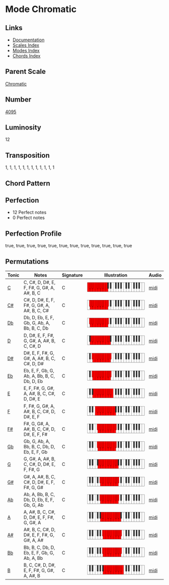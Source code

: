 # Mode Chromatic

## Links

- [Documentation](README.md)
- [Scales Index](Scales.md)
- [Modes Index](Modes.md)
- [Chords Index](Chords.md)

## Parent Scale

[Chromatic](ScaleChromatic.md)

## Number

[4095](https://ianring.com/musictheory/scales/4095)

## Luminosity

12

## Transposition

1, 1, 1, 1, 1, 1, 1, 1, 1, 1, 1, 1

## Chord Pattern



## Perfection

- 12 Perfect notes
- 0 Perfect notes

## Perfection Profile

true, true, true, true, true, true, true, true, true, true, true, true

## Permutations

| Tonic | Notes | Signature | Illustration | Audio |
|-------|-------|-----------|--------------|-------|
| [C](ModeCNaturalChromatic.md) | C, C#, D, D#, E, F, F#, G, G#, A, A#, B, C | C | ![CNaturalChromatic](ModeCNaturalChromatic.png) | [midi](https://github.com/edipermadi/music/blob/main/docs/ModeCNaturalChromatic.mid?raw=true) |
| [C#](ModeCSharpChromatic.md) | C#, D, D#, E, F, F#, G, G#, A, A#, B, C, C# | C | ![CSharpChromatic](ModeCSharpChromatic.png) | [midi](https://github.com/edipermadi/music/blob/main/docs/ModeCSharpChromatic.mid?raw=true) |
| [Db](ModeDFlatChromatic.md) | Db, D, Eb, E, F, Gb, G, Ab, A, Bb, B, C, Db | C | ![DFlatChromatic](ModeDFlatChromatic.png) | [midi](https://github.com/edipermadi/music/blob/main/docs/ModeDFlatChromatic.mid?raw=true) |
| [D](ModeDNaturalChromatic.md) | D, D#, E, F, F#, G, G#, A, A#, B, C, C#, D | C | ![DNaturalChromatic](ModeDNaturalChromatic.png) | [midi](https://github.com/edipermadi/music/blob/main/docs/ModeDNaturalChromatic.mid?raw=true) |
| [D#](ModeDSharpChromatic.md) | D#, E, F, F#, G, G#, A, A#, B, C, C#, D, D# | C | ![DSharpChromatic](ModeDSharpChromatic.png) | [midi](https://github.com/edipermadi/music/blob/main/docs/ModeDSharpChromatic.mid?raw=true) |
| [Eb](ModeEFlatChromatic.md) | Eb, E, F, Gb, G, Ab, A, Bb, B, C, Db, D, Eb | C | ![EFlatChromatic](ModeEFlatChromatic.png) | [midi](https://github.com/edipermadi/music/blob/main/docs/ModeEFlatChromatic.mid?raw=true) |
| [E](ModeENaturalChromatic.md) | E, F, F#, G, G#, A, A#, B, C, C#, D, D#, E | C | ![ENaturalChromatic](ModeENaturalChromatic.png) | [midi](https://github.com/edipermadi/music/blob/main/docs/ModeENaturalChromatic.mid?raw=true) |
| [F](ModeFNaturalChromatic.md) | F, F#, G, G#, A, A#, B, C, C#, D, D#, E, F | C | ![FNaturalChromatic](ModeFNaturalChromatic.png) | [midi](https://github.com/edipermadi/music/blob/main/docs/ModeFNaturalChromatic.mid?raw=true) |
| [F#](ModeFSharpChromatic.md) | F#, G, G#, A, A#, B, C, C#, D, D#, E, F, F# | C | ![FSharpChromatic](ModeFSharpChromatic.png) | [midi](https://github.com/edipermadi/music/blob/main/docs/ModeFSharpChromatic.mid?raw=true) |
| [Gb](ModeGFlatChromatic.md) | Gb, G, Ab, A, Bb, B, C, Db, D, Eb, E, F, Gb | C | ![GFlatChromatic](ModeGFlatChromatic.png) | [midi](https://github.com/edipermadi/music/blob/main/docs/ModeGFlatChromatic.mid?raw=true) |
| [G](ModeGNaturalChromatic.md) | G, G#, A, A#, B, C, C#, D, D#, E, F, F#, G | C | ![GNaturalChromatic](ModeGNaturalChromatic.png) | [midi](https://github.com/edipermadi/music/blob/main/docs/ModeGNaturalChromatic.mid?raw=true) |
| [G#](ModeGSharpChromatic.md) | G#, A, A#, B, C, C#, D, D#, E, F, F#, G, G# | C | ![GSharpChromatic](ModeGSharpChromatic.png) | [midi](https://github.com/edipermadi/music/blob/main/docs/ModeGSharpChromatic.mid?raw=true) |
| [Ab](ModeAFlatChromatic.md) | Ab, A, Bb, B, C, Db, D, Eb, E, F, Gb, G, Ab | C | ![AFlatChromatic](ModeAFlatChromatic.png) | [midi](https://github.com/edipermadi/music/blob/main/docs/ModeAFlatChromatic.mid?raw=true) |
| [A](ModeANaturalChromatic.md) | A, A#, B, C, C#, D, D#, E, F, F#, G, G#, A | C | ![ANaturalChromatic](ModeANaturalChromatic.png) | [midi](https://github.com/edipermadi/music/blob/main/docs/ModeANaturalChromatic.mid?raw=true) |
| [A#](ModeASharpChromatic.md) | A#, B, C, C#, D, D#, E, F, F#, G, G#, A, A# | C | ![ASharpChromatic](ModeASharpChromatic.png) | [midi](https://github.com/edipermadi/music/blob/main/docs/ModeASharpChromatic.mid?raw=true) |
| [Bb](ModeBFlatChromatic.md) | Bb, B, C, Db, D, Eb, E, F, Gb, G, Ab, A, Bb | C | ![BFlatChromatic](ModeBFlatChromatic.png) | [midi](https://github.com/edipermadi/music/blob/main/docs/ModeBFlatChromatic.mid?raw=true) |
| [B](ModeBNaturalChromatic.md) | B, C, C#, D, D#, E, F, F#, G, G#, A, A#, B | C | ![BNaturalChromatic](ModeBNaturalChromatic.png) | [midi](https://github.com/edipermadi/music/blob/main/docs/ModeBNaturalChromatic.mid?raw=true) |
